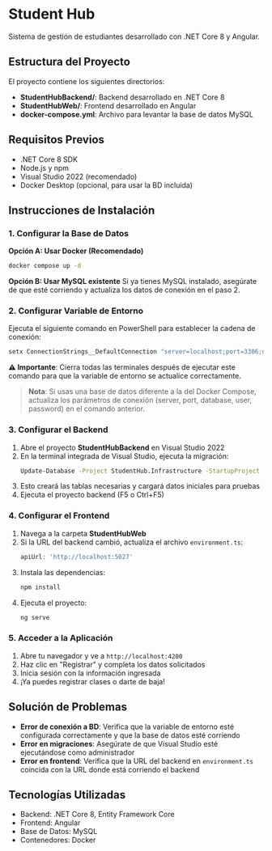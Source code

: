 # Student Hub

Sistema de gestión de estudiantes desarrollado con .NET Core 8 y Angular.

## Estructura del Proyecto

El proyecto contiene los siguientes directorios:

- **StudentHubBackend/**: Backend desarrollado en .NET Core 8
- **StudentHubWeb/**: Frontend desarrollado en Angular
- **docker-compose.yml**: Archivo para levantar la base de datos MySQL

## Requisitos Previos

- .NET Core 8 SDK
- Node.js y npm
- Visual Studio 2022 (recomendado)
- Docker Desktop (opcional, para usar la BD incluida)

## Instrucciones de Instalación

### 1. Configurar la Base de Datos

**Opción A: Usar Docker (Recomendado)**
```bash
docker compose up -d
```

**Opción B: Usar MySQL existente**
Si ya tienes MySQL instalado, asegúrate de que esté corriendo y actualiza los datos de conexión en el paso 2.

### 2. Configurar Variable de Entorno

Ejecuta el siguiente comando en PowerShell para establecer la cadena de conexión:

```powershell
setx ConnectionStrings__DefaultConnection "server=localhost;port=3306;database=student_hub_db;user=student_hub;password=student_hub_password;AllowPublicKeyRetrieval=True;SslMode=None;"
```

**⚠️ Importante**: Cierra todas las terminales después de ejecutar este comando para que la variable de entorno se actualice correctamente.

> **Nota**: Si usas una base de datos diferente a la del Docker Compose, actualiza los parámetros de conexión (server, port, database, user, password) en el comando anterior.

### 3. Configurar el Backend

1. Abre el proyecto **StudentHubBackend** en Visual Studio 2022
2. En la terminal integrada de Visual Studio, ejecuta la migración:
   ```bash
   Update-Database -Project StudentHub.Infrastructure -StartupProject StudentHub.API
   ```
3. Esto creará las tablas necesarias y cargará datos iniciales para pruebas
4. Ejecuta el proyecto backend (F5 o Ctrl+F5)

### 4. Configurar el Frontend

1. Navega a la carpeta **StudentHubWeb**
2. Si la URL del backend cambió, actualiza el archivo `environment.ts`:
   ```typescript
   apiUrl: 'http://localhost:5027'
   ```
3. Instala las dependencias:
   ```bash
   npm install
   ```
4. Ejecuta el proyecto:
   ```bash
   ng serve
   ```

### 5. Acceder a la Aplicación

1. Abre tu navegador y ve a `http://localhost:4200`
2. Haz clic en "Registrar" y completa los datos solicitados
3. Inicia sesión con la información ingresada
4. ¡Ya puedes registrar clases o darte de baja!

## Solución de Problemas

- **Error de conexión a BD**: Verifica que la variable de entorno esté configurada correctamente y que la base de datos esté corriendo
- **Error en migraciones**: Asegúrate de que Visual Studio esté ejecutándose como administrador
- **Error en frontend**: Verifica que la URL del backend en `environment.ts` coincida con la URL donde está corriendo el backend

## Tecnologías Utilizadas

- Backend: .NET Core 8, Entity Framework Core
- Frontend: Angular
- Base de Datos: MySQL
- Contenedores: Docker